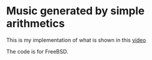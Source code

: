 # Music generated by simple arithmetics

This is my implementation of what is shown in this [video](https://www.youtube.com/watch?v=tCRPUv8V22o)

The code is for FreeBSD.
